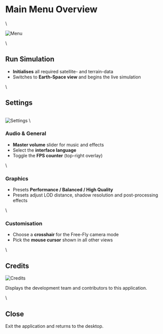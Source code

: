 # Main Menu Overview

\   

![Menu](menu)

\

## Run Simulation

- **Initialises** all required satellite- and terrain-data  
- Switches to **Earth-Space view** and begins the live simulation

\

## Settings

\
![Settings](settings)
\

### Audio & General  
- **Master volume** slider for music and effects  
- Select the **interface language**  
- Toggle the **FPS counter** (top-right overlay)

\

### Graphics  
- Presets **Performance / Balanced / High Quality**  
- Presets adjust LOD distance, shadow resolution and post-processing effects

\

### Customisation  
- Choose a **crosshair** for the Free-Fly camera mode  
- Pick the **mouse cursor** shown in all other views

\


## Credits

![Credits](credits)

Displays the development team and contributors to this application.

\

## Close

Exit the application and returns to the desktop.
